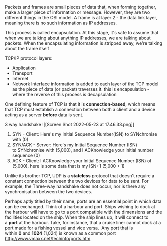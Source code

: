 Packets and frames are small pieces of data that, when forming together, make a larger piece of information or message. However, they are two different things in the OSI model. A frame is at layer 2 - the data link layer, meaning there is no such information as IP addresses.

This process is called encapsulation. 
At this stage, it's safe to assume that when we are talking about anything IP addresses, we are talking about packets. When the encapsulating information is stripped away, we're talking about the frame itself

TCP/IP protocol layers:
-   Application
-   Transport
-   Internet
-   Network Interface
information is added to each layer of the TCP model as the piece of data (or packet) traverses it. this is encapsulation - where the reverse of this process is decapsulation

One defining feature of TCP is that it is **connection-based**, which means that TCP must establish a connection between both a client and a device acting as a server **before** data is sent.

3 way handshake
![[Screen Shot 2022-05-23 at 17.46.33.png]]

1.  SYN - Client: Here's my Initial Sequence Number(ISN) to SYNchronise with (0)
2.  SYN/ACK - Server: Here's my Initial Sequence Number (ISN) to SYNchronise with (5,000), and I ACKnowledge your initial number sequence (0)
3.  ACK - Client: I ACKnowledge your Initial Sequence Number (ISN) of (5,000), here is some data that is my ISN+1 (5,000 + 1)

Unlike its brother TCP, UDP is a **stateless** protocol that doesn't require a constant connection between the two devices for data to be sent. For example, the Three-way handshake does not occur, nor is there any synchronisation between the two devices.

Perhaps aptly titled by their name, ports are an essential point in which data can be exchanged. Think of a harbour and port. Ships wishing to dock at the harbour will have to go to a port compatible with the dimensions and the facilities located on the ship. When the ship lines up, it will connect to a **port** at the harbour. Take, for instance, that a cruise liner cannot dock at a port made for a fishing vessel and vice versa.
 Any port that is within **0** and **1024** (1,024) is known as a common port
 http://www.vmaxx.net/techinfo/ports.htm